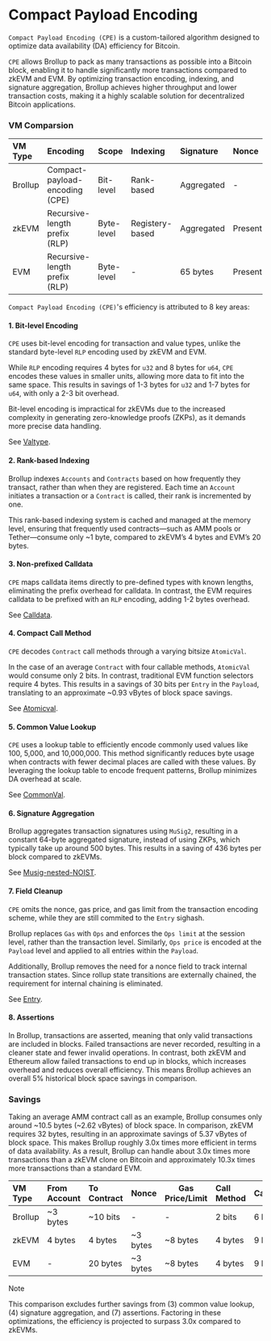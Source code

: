# Compact Payload Encoding
`Compact Payload Encoding (CPE)` is a custom-tailored algorithm designed to optimize data availability (DA) efficiency for Bitcoin.

`CPE` allows Brollup to pack as many transactions as possible into a Bitcoin block, enabling it to handle significantly more transactions compared to zkEVM and EVM. By optimizing transaction encoding, indexing, and signature aggregation, Brollup achieves higher throughput and lower transaction costs, making it a highly scalable solution for decentralized Bitcoin applications.

### VM Comparsion
| VM Type | Encoding                        | Scope      | Indexing       | Signature   | Nonce     | Gas Price/Limit | Error-handling | Efficiency |
|:--------|:--------------------------------|:-----------|:---------------|:------------|:----------|:----------------|:---------------|:-----------|
| Brollup | Compact-payload-encoding (CPE)  | Bit-level  | Rank-based     | Aggregated  | -         | -               | Assertions     | 10.3x      |
| zkEVM   | Recursive-length prefix (RLP)   | Byte-level | Registery-based| Aggregated  | Present   | Present         | Failures       | 3.0x       |
| EVM     | Recursive-length prefix (RLP)   | Byte-level | -              | 65 bytes    | Present   | Present         | Failures       | 1x         |

`Compact Payload Encoding (CPE)`'s efficiency is attributed to 8 key areas:

#### 1. Bit-level Encoding
`CPE` uses bit-level encoding for transaction and value types, unlike the standard byte-level `RLP` encoding used by zkEVM and EVM. 

While `RLP` encoding requires 4 bytes for `u32` and 8 bytes for `u64`, `CPE` encodes these values in smaller units, allowing more data to fit into the same space. This results in savings of 1-3 bytes for `u32` and 1-7 bytes for `u64`, with only a 2-3 bit overhead.

Bit-level encoding is impractical for zkEVMs due to the increased complexity in generating zero-knowledge proofs (ZKPs), as it demands more precise data handling.

See [Valtype](https://github.com/brollup/brollup/tree/main/src/constructive/valtype).

#### 2. Rank-based Indexing
Brollup indexes `Accounts` and `Contracts` based on how frequently they transact, rather than when they are registered. Each time an `Account` initiates a transaction or a `Contract` is called, their rank is incremented by one.

This rank-based indexing system is cached and managed at the memory level, ensuring that frequently used contracts—such as AMM pools or Tether—consume only ~1 byte, compared to zkEVM’s 4 bytes and EVM’s 20 bytes.

#### 3. Non-prefixed Calldata
`CPE` maps calldata items directly to pre-defined types with known lengths, eliminating the prefix overhead for calldata. In contrast, the EVM requires calldata to be prefixed with an `RLP` encoding, adding 1-2 bytes overhead.

See [Calldata](https://github.com/brollup/brollup/tree/main/src/constructive/calldata).

#### 4. Compact Call Method
`CPE` decodes `Contract` call methods through a varying bitsize `AtomicVal`.

In the case of an average `Contract` with four callable methods, `AtomicVal` would consume only 2 bits. In contrast, traditional EVM function selectors require 4 bytes. This results in a savings of 30 bits per `Entry` in the `Payload`, translating to an approximate ~0.93 vBytes of block space savings.

See [Atomicval](https://github.com/brollup/brollup/tree/main/src/constructive/valtype#atomicval).

#### 5. Common Value Lookup
`CPE` uses a lookup table to efficiently encode commonly used values like 100, 5,000, and 10,000,000. This method significantly reduces byte usage when contracts with fewer decimal places are called with these values. By leveraging the lookup table to encode frequent patterns, Brollup minimizes DA overhead at scale. 

See [CommonVal](https://github.com/brollup/brollup/blob/main/src/constructive/valtype/maybe_common/common_val.rs).

#### 6. Signature Aggregation
Brollup aggregates transaction signatures using `MuSig2`, resulting in a constant 64-byte aggregated signature, instead of using ZKPs, which typically take up around 500 bytes. This results in a saving of 436 bytes per block compared to zkEVMs. 

See [Musig-nested-NOIST](https://blog.brollup.org/covenant-emulation-with-musig-nested-noist-784d428c7446).

#### 7. Field Cleanup
`CPE` omits the nonce, gas price, and gas limit from the transaction encoding scheme, while they are still commited to the `Entry` sighash.

Brollup replaces `Gas` with `Ops` and enforces the `Ops limit` at the session level, rather than the transaction level. Similarly, `Ops price` is encoded at the `Payload` level and applied to all entries within the `Payload`.

Additionally, Brollup removes the need for a nonce field to track internal transaction states. Since rollup state transitions are externally chained, the requirement for internal chaining is eliminated.

See [Entry](https://github.com/brollup/brollup/tree/main/src/constructive/entry).

#### 8. Assertions
In Brollup, transactions are asserted, meaning that only valid transactions are included in blocks. Failed transactions are never recorded, resulting in a cleaner state and fewer invalid operations. In contrast, both zkEVM and Ethereum allow failed transactions to end up in blocks, which increases overhead and reduces overall efficiency. This means Brollup achieves an overall 5% historical block space savings in comparison.

### Savings
Taking an average AMM contract call as an example, Brollup consumes only around ~10.5 bytes (~2.62 vBytes) of block space. In comparison, zkEVM requires 32 bytes, resulting in an approximate savings of 5.37 vBytes of block space. This makes Brollup roughly 3.0x times more efficient in terms of data availability. As a result, Brollup can handle about 3.0x times more transactions than a zkEVM clone on Bitcoin and approximately 10.3x times more transactions than a standard EVM.

| VM Type | From Account | To Contract | Nonce    | Gas Price/Limit | Call Method | Calldata   | Signature  | Size       | Savings    |
|:--------|:-------------|:------------|:---------|-----------------|:------------|:-----------|:-----------|:-----------|:-----------|
| Brollup | ~3 bytes     | ~10 bits    | -        | -               | 2 bits      | 6 bytes    | Negligible | 10.5 bytes | 99.4 bytes |
| zkEVM   | 4 bytes      | 4 bytes     | ~3 bytes | ~8 bytes        | 4 bytes     | 9 bytes    | Negligible | 32 bytes   | 77 bytes   |
| EVM     | -            | 20 bytes    | ~3 bytes | ~8 bytes        | 4 bytes     | 9 bytes    | 65 bytes   | 109 bytes  | -          |

> [!NOTE]
> This comparison excludes further savings from (3) common value lookup, (4) signature aggregation, and (7) assertions. Factoring in these optimizations, the efficiency is projected to surpass 3.0x compared to zkEVMs.